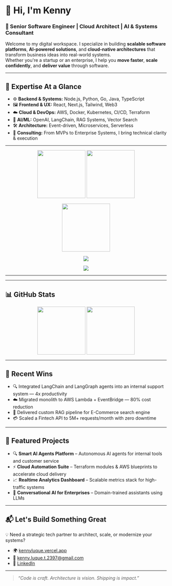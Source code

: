 # 👋 Hi, I'm Kenny  
### 🚀 Senior Software Engineer | Cloud Architect | AI & Systems Consultant

Welcome to my digital workspace. I specialize in building **scalable software platforms**, **AI-powered solutions**, and **cloud-native architectures** that transform business ideas into real-world systems.  
Whether you're a startup or an enterprise, I help you **move faster**, **scale confidently**, and **deliver value** through software.

---

## 🧠 Expertise At a Glance  
- ⚙️ **Backend & Systems:** Node.js, Python, Go, Java, TypeScript  
- 🖼️ **Frontend & UX:** React, Next.js, Tailwind, Web3  
- ☁️ **Cloud & DevOps:** AWS, Docker, Kubernetes, CI/CD, Terraform  
- 🧠 **AI/ML:** OpenAI, LangChain, RAG Systems, Vector Search  
- 🛠️ **Architecture:** Event-driven, Microservices, Serverless  
- 💼 **Consulting:** From MVPs to Enterprise Systems, I bring technical clarity & execution

---

<p align="center">
  <img src="https://github-readme-stats.vercel.app/api?username=khaeldev&show_icons=true&theme=tokyonight&count_private=true&hide_border=true" height="150"/>
  <img src="https://github-readme-stats.vercel.app/api/top-langs/?username=khaeldev&layout=compact&theme=tokyonight&hide_border=true" height="150"/>
</p>

<p align="center">
  <img src="https://github-readme-streak-stats.herokuapp.com/?user=khaeldev&theme=tokyonight&hide_border=true" height="150" />
</p>

<p align="center">
  <img src="https://github-profile-trophy.vercel.app/?username=khaeldev&theme=tokyonight&no-bg=true&no-frame=true&column=7" />
</p>

<p align="center">
  <img src="https://github-readme-activity-graph.vercel.app/graph?username=khaeldev&theme=tokyo-night&hide_border=true" />
</p>

---

---

## 📊 GitHub Stats  
<div align="center">
  <img height="150em" src="https://github-readme-stats.vercel.app/api?username=khaeldev&show_icons=true&theme=tokyonight" />
  <img height="150em" src="https://github-readme-stats.vercel.app/api/top-langs/?username=khaeldev&layout=compact&theme=tokyonight" />
</div>

---

## 🌟 Recent Wins
- 🔍 Integrated LangChain and LangGraph agents into an internal support system — 4x productivity
- ☁️ Migrated monolith to AWS Lambda + EventBridge — 80% cost reduction
- 🧠 Delivered custom RAG pipeline for E-Commerce search engine
- 💳 Scaled a Fintech API to 5M+ requests/month with zero downtime

---

## 🧩 Featured Projects  
- 🔍 **Smart AI Agents Platform** – Autonomous AI agents for internal tools and customer service  
- ⚡ **Cloud Automation Suite** – Terraform modules & AWS blueprints to accelerate cloud delivery  
- 📈 **Realtime Analytics Dashboard** – Scalable metrics stack for high-traffic systems  
- 🤖 **Conversational AI for Enterprises** – Domain-trained assistants using LLMs

---

## 📬 Let's Build Something Great  
💡 Need a strategic tech partner to architect, scale, or modernize your systems?

- 🌍 [kennyluque.vercel.app](https://kennyluque.vercel.app/)  
- 📧 [kenny.luque.t.2397@gmail.com](mailto:kenny.luque.t.2397@gmail.com)  
- 💼 [LinkedIn](https://www.linkedin.com/in/kennyluquet/)

---

> *“Code is craft. Architecture is vision. Shipping is impact.”*  
